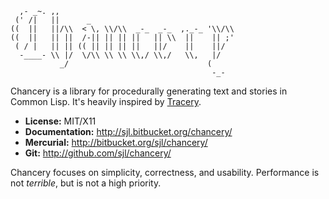 ```
  ,- _~. ,,
 (' /|   ||      _
((  ||   ||/\\  < \, \\/\\  _-_  _-_  ,._-_ '\\/\\
((  ||   || ||  /-|| || || ||   || \\  ||    || ;'
 ( / |   || || (( || || || ||   ||/    ||    ||/
  -____- \\ |/  \/\\ \\ \\ \\,/ \\,/   \\,   |/
           _/                               (
                                             -_-
```

Chancery is a library for procedurally generating text and stories in Common
Lisp.  It's heavily inspired by [Tracery][].

[Tracery]: http://tracery.io/

* **License:** MIT/X11
* **Documentation:** <http://sjl.bitbucket.org/chancery/>
* **Mercurial:** <http://bitbucket.org/sjl/chancery/>
* **Git:** <http://github.com/sjl/chancery/>

Chancery focuses on simplicity, correctness, and usability.  Performance is not
*terrible*, but is not a high priority.
